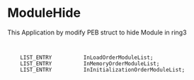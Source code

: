 # ModuleHide

This Application by modify PEB struct to hide Module in ring3 

```


	LIST_ENTRY          InLoadOrderModuleList;
	LIST_ENTRY          InMemoryOrderModuleList;
	LIST_ENTRY          InInitializationOrderModuleList;


```


